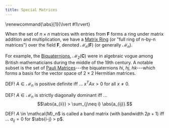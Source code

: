 ```yaml
---
title: Special Matrices
---
```


\renewcommand{\abs}[1]{\lvert #1\rvert}

When the set of $n \times n$ matrices with entries from $\mathbf{F}$ forms a ring under matrix addition and multiplication, we have a [Matrix Ring](https://en.wikipedia.org/wiki/Matrix_ring) (or "full ring of n-by-n matrices") over the field $\mathbf{F}$, denoted $\mathcal{M}_n(\mathbf{F})$ (or generally $\mathcal{M}_n$).

For example, the [Biquaternions](https://en.wikipedia.org/wiki/Biquaternion), $\mathcal{M}_2(\mathbf{C})$ were in algebraic vogue among British mathematicians during the middle of the 19th century. A notable subset is the set of [Pauli Matrices](https://en.wikipedia.org/wiki/Pauli_matrices)---the biquaternions $hi$, $hj$, $hk$---which forms a basis for the vector space of $2 \times 2$ Hermitian matrices.

DEF! $A \in \mathcal{M}_n$ is positive definite iff ... $x^T A x > 0$ for all $x \neq 0$. 

DEF! $A \in \mathcal{M}_n$ is strictly diagonally dominant iff ... $$\abs{a_{ii}} > \sum_{j\neq i} \abs{a_{ij}}.$$

DEF! $A$ \in \mathcal{M}_n$ is called a band matrix (with bandwidth $2p+1$) iff ... $a_{ij} = 0$ for $\abs{i-j} > p$.
